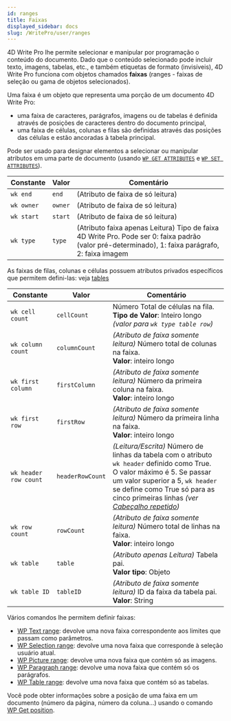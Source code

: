 ```yaml
---
id: ranges
title: Faixas
displayed_sidebar: docs
slug: /WritePro/user/ranges
---
```




4D Write Pro lhe permite selecionar e manipular por programação o conteúdo do documento. Dado que o conteúdo selecionado pode incluir texto, imagens, tabelas, etc., e também etiquetas de formato (invisíveis), 4D Write Pro funciona com objetos chamados **faixas** (ranges - faixas de seleção ou gama de objetos selecionados).

Uma faixa é um objeto que representa uma porção de um documento 4D Write Pro:

- uma faixa de caracteres, parágrafos, imagens ou de tabelas é definida através de posições de caracteres dentro do documento principal,
- uma faixa de células, colunas e filas são definidas através das posições das células e estão ancoradas à tabela principal.

Pode ser usado para designar elementos a selecionar ou manipular atributos em uma parte de documento (usando [`WP GET ATTRIBUTES`](../commands/wp-get-attributes) e [`WP SET ATTRIBUTES`](../commands/wp-set-attributes)).

| Constante   | Valor | Comentário |
|------------|-------|-------------|
| `wk end`   | `end` | (Atributo de faixa de só leitura) |
| `wk owner` | `owner` | (Atributo de faixa de só leitura) |
| `wk start` | `start` | (Atributo de faixa de só leitura) |
| `wk type`  | `type` | (Atributo faixa apenas Leitura) Tipo de faixa 4D Write Pro. Pode ser 0: faixa padrão (valor pré-determinado), 1: faixa parágrafo, 2: faixa imagem |

As faixas de filas, colunas e células possuem atributos privados específicos que permitem defini-las: veja [tables](./handling-tables.md)

| Constante              | Valor            | Comentário |
|------------------------|------------------|-------------|
| `wk cell count`        | `cellCount`      | Número Total de células na fila.<br>**Tipo de Valor**: Inteiro longo *(valor para `wk type table row`)* |
| `wk column count`      | `columnCount`    | *(Atributo de faixa somente leitura)* Número total de colunas na faixa.<br>**Valor**: inteiro longo |
| `wk first column`      | `firstColumn`    | *(Atributo de faixa somente leitura)* Número da primeira coluna na faixa.<br>**Valor**: inteiro longo |
| `wk first row`         | `firstRow`       | *(Atributo de faixa somente leitura)* Número da primeira linha na faixa.<br>**Valor**: inteiro longo |
| `wk header row count`  | `headerRowCount` | *(Leitura/Escrita)* Número de linhas da tabela com o atributo `wk header` definido como True.<br>O valor máximo é 5. Se passar um valor superior a 5, `wk header` se define como True só para as cinco primeiras linhas *(ver [Cabeçalho repetido](./handling-tables.md#repeated-headers))* |
| `wk row count`         | `rowCount`       | *(Atributo de faixa somente leitura)* Número total de linhas na faixa.<br>**Valor**: inteiro longo |
| `wk table`             | `table`          | *(Atributo apenas Leitura)* Tabela pai.<br>**Valor tipo**: Objeto |
| `wk table ID`          | `tableID`        | *(Atributo de faixa somente leitura)* ID da faixa da tabela pai.<br>**Valor**: String |



Vários comandos lhe permitem definir faixas:

- [WP Text range](../commands-legacy/wp-text-range.md): devolve uma nova faixa correspondente aos limites que passam como parâmetros.
- [WP Selection range](../commands-legacy/wp-selection-range): devolve uma nova faixa que corresponde à seleção usuário atual.
- [WP Picture range](../commands-legacy/wp-picture-range): devolve uma nova faixa que contém só as imagens.
- [WP Paragraph range](../commands-legacy/wp-paragraph-range): devolve uma nova faixa que contém só os parágrafos.
- [WP Table range](../commands-legacy/wp-table-range): devolve uma nova faixa que contém só as tabelas.

Você pode obter informações sobre a posição de uma faixa em um documento (número da página, número da coluna…) usando o comando [WP Get position](../commands-legacy/wp-get-position).


